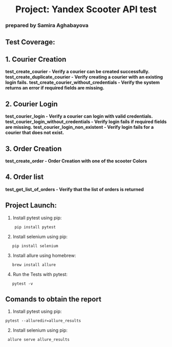 # <h><center> Project: Yandex Scooter API test</h>


### prepared by Samira Aghabayova


## Test Coverage:

## 1. Courier Creation

**test_create_courier - Verify a courier can be created successfully.**
**test_create_duplicate_courier - Verify creating a courier with an existing login fails.**
**test_create_courier_without_credentials - Verify the system returns an error if required fields are missing.** 


## 2. Courier Login

**test_courier_login - Verify a courier can login with valid credentials.**
**test_courier_login_without_credentials - Verify login fails if required fields are missing.**
**test_courier_login_non_existent - Verify login fails for a courier that does not exist.**


## 3. Order Creation

**test_create_order - Order Creation with one of the scooter Colors**

## 4. Order list

**test_get_list_of_orders - Verify that the list of orders is returned**



## Project Launch: 

1. Install pytest using pip:
```
    pip install pytest
```
2. Install selenium using pip:

```
   pip install selenium
```
3. Install allure using homebrew:

```
   brew install allure
```
4. Run the Tests with pytest:

```
   pytest -v
```
## Comands to obtain the report


1. Install pytest using pip:
```
pytest --alluredir=allure_results
```
2. Install selenium using pip:

```
 allure serve allure_results
```